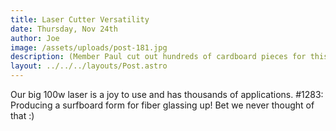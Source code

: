 ```yaml
---
title: Laser Cutter Versatility
date: Thursday, Nov 24th
author: Joe
image: /assets/uploads/post-181.jpg
description: (Member Paul cut out hundreds of cardboard pieces for this slot-assembled surfboard form!)
layout: ../../../layouts/Post.astro
---
```


Our big 100w laser is a joy to use and has thousands of applications.  #1283: Producing a surfboard form for fiber glassing up!  Bet we never thought of that :)
